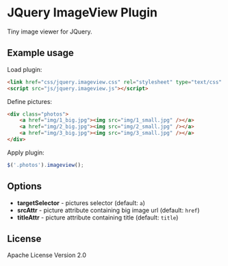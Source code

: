 # JQuery ImageView Plugin

Tiny image viewer for JQuery.

## Example usage

Load plugin:

```html
<link href="css/jquery.imageview.css" rel="stylesheet" type="text/css" />
<script src="js/jquery.imageview.js"></script>
```

Define pictures:

```html
<div class="photos">
	<a href="img/1_big.jpg"><img src="img/1_small.jpg" /></a>
	<a href="img/2_big.jpg"><img src="img/2_small.jpg" /></a>
	<a href="img/3_big.jpg"><img src="img/3_small.jpg" /></a>
</div>
```

Apply plugin:

```javascript
$('.photos').imageview();
```

## Options

- **targetSelector** - pictures selector (default: `a`)
- **srcAttr** - picture attribute containing big image url (default: `href`)
- **titleAttr** - picture attribute containing title (default: `title`)

## License

Apache License Version 2.0
